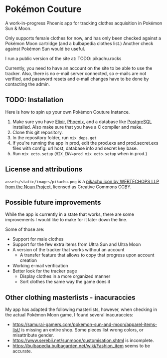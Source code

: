 # Pokémon Couture

A work-in-progress Phoenix app for tracking clothes acquisition in Pokémon Sun & Moon.

Only supports female clothes for now, and has only been checked against a
Pokémon Moon cartridge (and a bulbapedia clothes list.)
Another check against Pokémon Sun would be useful.

I run a public version of the site at: TODO: pikachu.rocks

Currently, you need to have an account on the site to be able to use the tracker.
Also, there is no e-mail server connected, so e-mails are not verified,
and password resets and e-mail changes have to be done by contacting the admin.

## TODO: Installation
Here is how to spin up your own Pokémon Couture Instance.
1. Make sure you have [Elixir](https://elixir-lang.org/install.html), [Phoenix](https://hexdocs.pm/phoenix/installation.html), and a database like [PostgreSQL](https://wiki.postgresql.org/wiki/Detailed_installation_guides) installed. Also make sure that you have a C compiler and make.
2. Clone this git repository.
3. In the repository folder, run `mix deps.get`
4. If you're running the app in prod, edit the prod.exs and prod.secret.exs files with config: url host, database info and secret key base.
5. Run `mix ecto.setup` (`MIX_ENV=prod mix ecto.setup` when in prod.)

## License and attributions
`assets/static/images/pikachu.png` is a [pikachu icon by WEBTECHOPS LLP from the Noun Project](https://thenounproject.com/term/pokemon/2122740/), licensed as Creative Commons CCBY.

## Possible future improvements
While the app is currently in a state that works, there are some improvements I would like to make for it later down the line.

Some of those are:
- Support for male clothes
- Support for the few extra items from Ultra Sun and Ultra Moon
- A version of the tracker that works without an account
  - A transfer feature that allows to copy that progress upon account creation
- Working e-mail verification
- Better look for the tracker page
  - Display clothes in a more organized manner
  - Sort clothes the same way the game does it
## Other clothing masterlists - inacuraccies
My app has adapted the following masterlists, however, when checking in the
actual Pokémon Moon game, I found several inacuraccies:

- https://samurai-gamers.com/pokemon-sun-and-moon/apparel-items-list/ is missing an entire shop.
Some pieces list wrong colors, or misattribute gender.
- https://www.serebii.net/sunmoon/customisation.shtml is incomplete.
- https://bulbapedia.bulbagarden.net/wiki/Fashion_item seems to be accurate.
